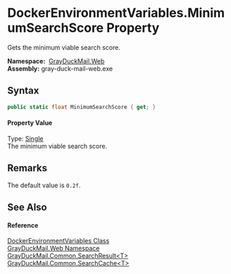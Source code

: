 DockerEnvironmentVariables.MinimumSearchScore Property
======================================================
Gets the minimum viable search score.

  **Namespace:**  [GrayDuckMail.Web][1]  
  **Assembly:** gray-duck-mail-web.exe

Syntax
------

```csharp
public static float MinimumSearchScore { get; }
```

#### Property Value
Type: [Single][2]  
 The minimum viable search score. 

Remarks
-------
 The default value is `0.2f`. 

See Also
--------

#### Reference
[DockerEnvironmentVariables Class][3]  
[GrayDuckMail.Web Namespace][1]  
[GrayDuckMail.Common.SearchResult&lt;T>][4]  
[GrayDuckMail.Common.SearchCache&lt;T>][5]  

[1]: ../README.md
[2]: https://docs.microsoft.com/dotnet/api/system.single
[3]: README.md
[4]: ../../GrayDuckMail.Common/SearchResult_1/README.md
[5]: ../../GrayDuckMail.Common/SearchCache_1/README.md